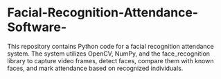 # Facial-Recognition-Attendance-Software-
This repository contains Python code for a facial recognition attendance system. The system utilizes OpenCV, NumPy, and the face_recognition library to capture video frames, detect faces, compare them with known faces, and mark attendance based on recognized individuals.
